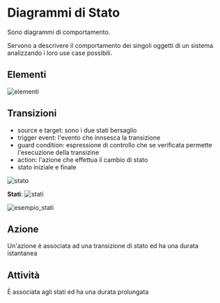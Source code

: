 # Diagrammi di Stato

Sono diagrammi di comportamento.

Servono a descrivere il comportamento dei singoli oggetti di un sistema analizzando i loro use case possibili.



## Elementi

![elementi](/imgs/elementi.png)



## Transizioni

* source e target: sono i due stati bersaglio
* trigger event: l'evento che innsesca la transizione
* guard condition: espressione di controllo che se verificata permette l'esecuzione della transizine
* action: l'azione che effettua il cambio di stato
* stato iniziale e finale

![stato](/imgs/stato.png)

**Stati**: ![stati](/imgs/stati.png)

![esempio_stati](/imgs/esempio_stati.png)



## Azione

Un'azione è associata ad una transizione di stato ed ha una durata istantanea

## Attività

È associata agli stati ed ha una durata prolungata



